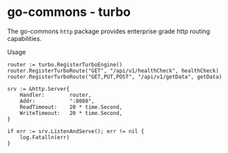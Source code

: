 # go-commons - turbo

The go-commons `http` package provides enterprise grade http routing capabilities.

Usage
```
router := turbo.RegisterTurboEngine()
router.RegisterTurboRoute("GET", "/api/v1/healthCheck", healthCheck)
router.RegisterTurboRoute("GET,PUT,POST", "/api/v1/getData", getData)

srv := &http.Server{
    Handler:        router,
    Addr:           ":8080",
    ReadTimeout:    20 * time.Second,
    WriteTimeout:   20 * time.Second,
}

if err := srv.ListenAndServe(); err != nil {
    log.Fatalln(err)
}
```